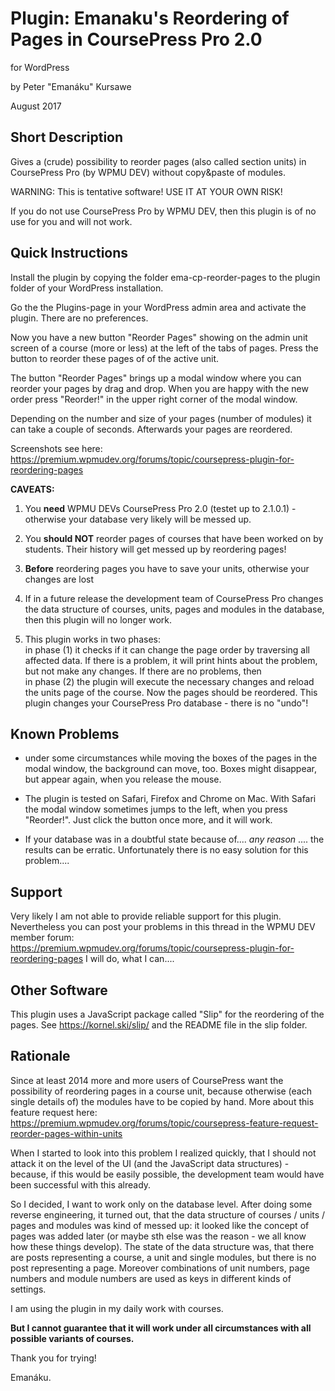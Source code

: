 # Plugin: Emanaku's Reordering of Pages in CoursePress Pro 2.0
for WordPress

by Peter "Emanáku" Kursawe

August 2017

## Short Description 
Gives a (crude) possibility to reorder pages (also called section units) in CoursePress Pro (by WPMU DEV) without copy&paste of 
modules.

WARNING: This is tentative software! USE IT AT YOUR OWN RISK!

If you do not use CoursePress Pro by WPMU DEV, then this plugin is of no use for you and will not work.

## Quick Instructions

Install the plugin by copying the folder ema-cp-reorder-pages to the plugin folder 
of your WordPress installation.

Go the the Plugins-page in your WordPress admin area and activate the plugin. There 
are no preferences.

Now you have a new button "Reorder Pages" showing on the admin unit screen of a course 
(more or less) at the left of the tabs of pages. Press the button to reorder these 
pages of of the active unit.

The button "Reorder Pages" brings up a modal window where you can reorder your pages 
by drag and drop. When you are happy with the new order press "Reorder!" in the upper right 
corner of the modal window.

Depending on the number and size of your pages (number of modules) it can take a couple 
of seconds. Afterwards your pages are reordered. 

Screenshots see here: https://premium.wpmudev.org/forums/topic/coursepress-plugin-for-reordering-pages

**CAVEATS:**

1. You **need** WPMU DEVs CoursePress Pro 2.0 (testet up to 2.1.0.1) - otherwise your database 
  very likely will be messed up.

2. You **should NOT** reorder pages of courses that have been worked on by students. Their 
   history will get messed up by reordering pages!

3. **Before** reordering pages you have to save your units, otherwise your changes are lost

4. If in a future release the development team of CoursePress Pro changes the data structure of courses, 
   units, pages and modules in the database, then this plugin will no longer work.

5. This plugin works in two phases:   
   in phase (1) it checks if it can change the page order by traversing all affected data. If there is a problem, it will print hints 
   about the problem, but not make any changes. If there are no problems, then   
   in phase (2) the plugin will execute the necessary changes and reload the units page of the 
   course. Now the pages should be reordered. 
   This plugin changes your CoursePress Pro database - there is no "undo"!

## Known Problems

- under some circumstances while moving the boxes of the pages in the modal window, 
  the background can move, too. Boxes might disappear, but appear again, when you release 
  the mouse.

- The plugin is tested on Safari, Firefox and Chrome on Mac. With Safari the modal 
  window sometimes jumps to the left, when you press "Reorder!". Just click the button 
  once more, and it will work.

- If your database was in a doubtful state because of.... *any reason* .... the results 
  can be erratic. Unfortunately there is no easy solution for this problem....  

## Support

Very likely I am not able to provide reliable support for this plugin.  
Nevertheless you can post your problems in this thread in the WPMU DEV member forum:  
https://premium.wpmudev.org/forums/topic/coursepress-plugin-for-reordering-pages
I will do, what I can....


## Other Software

This plugin uses a JavaScript package called "Slip" for the reordering of the pages. 
See https://kornel.ski/slip/ and the README file in the slip folder.

## Rationale

Since at least 2014 more and more users of CoursePress want the possibility of reordering 
pages in a course unit, because otherwise (each single details of) the modules have to be copied by hand.
More about this feature request here: https://premium.wpmudev.org/forums/topic/coursepress-feature-request-reorder-pages-within-units

When I started to look into this problem I realized quickly, that I should not attack it 
on the level of the UI (and the JavaScript data structures) - because, if this would be easily possible, the development 
team would have been successful with this already.

So I decided, I want to work only on the database level. After doing some reverse engineering, 
it turned out, that the data structure of courses / units / pages and modules was kind of messed 
up: it looked like the concept of pages was added later (or maybe sth else was the 
reason - we all know how these things develop). The state of the data structure was, that there are 
posts representing a course, a unit and single modules, but there is no post representing 
a page. Moreover combinations of unit numbers, page numbers and module numbers are 
used as keys in different kinds of settings.

I am using the plugin in my daily work with courses.

**But I cannot guarantee that it will work under all circumstances with all possible 
variants of courses.**

Thank you for trying!

Emanáku.

